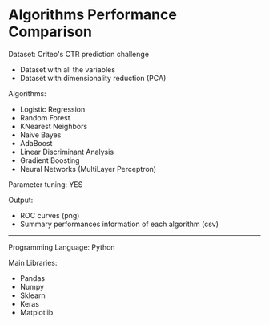 # Algorithms Performance Comparison
Dataset: Criteo's CTR prediction challenge
  - Dataset with all the variables
  - Dataset with dimensionality reduction (PCA)

Algorithms:
  - Logistic Regression
  - Random Forest
  - KNearest Neighbors
  - Naive Bayes
  - AdaBoost
  - Linear Discriminant Analysis
  - Gradient Boosting
  - Neural Networks (MultiLayer Perceptron)
  
Parameter tuning: YES

Output:
  - ROC curves (png)
  - Summary performances information of each algorithm (csv)

--------------------------------------------------------------
Programming Language: Python

Main Libraries:
  - Pandas
  - Numpy
  - Sklearn
  - Keras
  - Matplotlib
